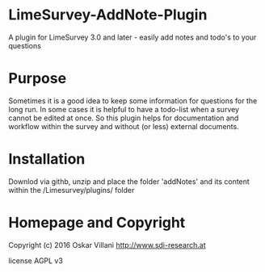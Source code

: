 # LimeSurvey-AddNote-Plugin
A plugin for LimeSurvey 3.0 and later - easily add notes and todo's to your questions


# Purpose
Sometimes it is a good idea to keep some information for questions for the long run.
In some cases it is helpful to have a todo-list when a survey cannot be edited at once.
So this plugin helps for documentation and workflow within the survey and without (or less) external documents.


# Installation
Downlod via githb, unzip and place the folder 'addNotes' and its content within the /Limesurvey/plugins/ folder


# Homepage and Copyright
Copyright (c) 2016 Oskar Villani http://www.sdi-research.at

license AGPL v3
